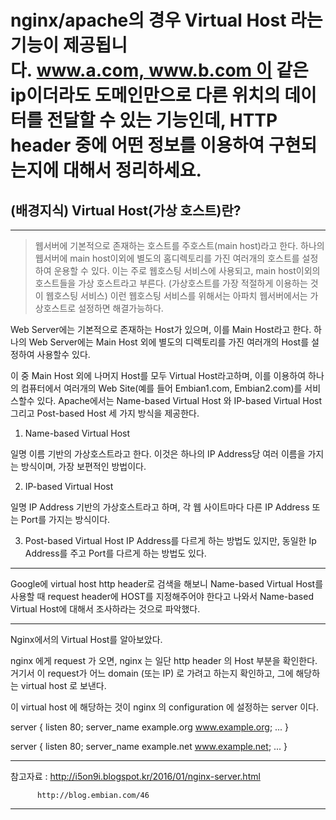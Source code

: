nginx/apache의 경우 Virtual Host 라는 기능이 제공됩니다. www.a.com, www.b.com 이 같은 ip이더라도 도메인만으로 다른 위치의 데이터를 전달할 수 있는 기능인데, HTTP header 중에 어떤 정보를 이용하여 구현되는지에 대해서 정리하세요.
=====

## (배경지식) Virtual Host(가상 호스트)란?

----

> 웹서버에 기본적으로 존재하는 호스트를 주호스트(main host)라고 한다. 하나의 웹서버에 main host이외에 별도의 홈디렉토리를 가진 여러개의 호스트를 설정하여 운용할 수 있다. 이는 주로 웹호스팅 서비스에 사용되고, main host이외의 호스트들을 가상 호스트라고 부른다. (가상호스트를 가장 적절하게 이용하는 것이 웹호스팅 서비스) 이런 웹호스팅 서비스를 위해서는 아파치 웹서버에서는 가상호스트로 설정하면 해결가능하다.

Web Server에는 기본적으로 존재하는 Host가 있으며, 이를 Main Host라고 한다.
하나의 Web Server에는 Main Host 외에 별도의 디렉토리를 가진 여러개의 Host를 설정하여 사용할수 있다.

  이 중 Main Host 외에 나머지 Host를 모두 Virtual Host라고하며, 
  이를 이용하여 하나의 컴퓨터에서 여러개의 Web Site(예를 들어 Embian1.com, Embian2.com)를 서비스할수 있다.
  Apache에서는 Name-based Virtual Host 와 IP-based Virtual Host 그리고 Post-based Host 세 가지 방식을 제공한다. 

1. Name-based Virtual Host 

  일명 이름 기반의 가상호스트라고 한다. 이것은 하나의 IP Address당 여러 이름을 가지는 방식이며, 가장 보편적인 방법이다. 

2. IP-based Virtual Host

  일명 IP Address 기반의 가상호스트라고 하며, 각 웹 사이트마다 다른 IP Address 또는 Port를 가지는 방식이다. 

3. Post-based Virtual Host
IP Address를 다르게 하는 방법도 있지만, 동일한 Ip Address를 주고 Port를 다르게 하는 방법도 있다. 

-----

Google에 virtual host http header로 검색을 해보니 Name-based Virtual Host를 사용할 때 
request header에 HOST를 지정해주어야 한다고 나와서 Name-based Virtual Host에 대해서 조사하라는 것으로 파악했다.

----

Nginx에서의 Virtual Host를 알아보았다.

nginx 에게 request 가 오면, nginx 는 일단 http header 의 Host 부분을 확인한다.
거기서 이 request가 어느 domain (또는 IP) 로 가려고 하는지 확인하고, 그에 해당하는 virtual host 로 보낸다.

이 virtual host 에 해당하는 것이 nginx 의 configuration 에 설정하는 server 이다.
 
server {
    listen      80;
    server_name example.org www.example.org;
    ...
}

server {
    listen      80;
    server_name example.net www.example.net;
    ...
}

---

참고자료 : http://i5on9i.blogspot.kr/2016/01/nginx-server.html

          http://blog.embian.com/46

---



